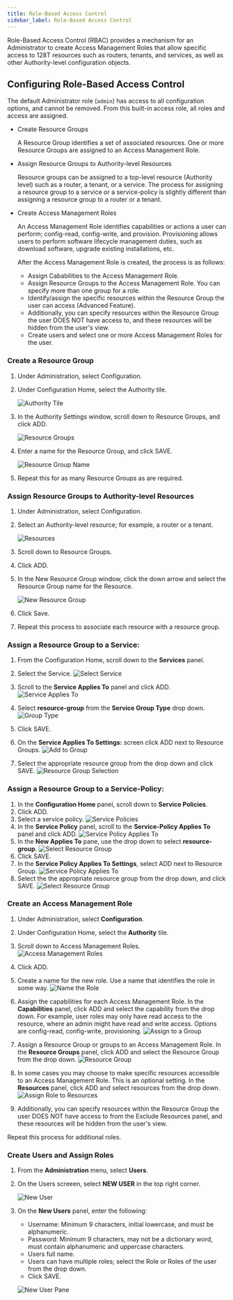 ```yaml
---
title: Role-Based Access Control
sidebar_label: Role-Based Access Control
---
```


Role-Based Access Control (RBAC) provides a mechanism for an Administrator to create Access Management Roles that allow specific access to 128T resources such as routers, tenants, and services, as well as other Authority-level configuration objects. 

## Configuring Role-Based Access Control

The default Administrator role (`admin`) has access to all configuration options, and cannot be removed. From this built-in access role, all roles and access are assigned. 

- Create Resource Groups

	A Resource Group identifies a set of associated resources. One or more Resource Groups are assigned to an Access Management Role.

- Assign Resource Groups to Authority-level Resources

	Resource groups can be assigned to a top-level resource (Authority level) such as a router, a tenant, or a service. The process for assigning a resource group to a service or a service-policy is slightly different than assigning a resource group to a router or a tenant. 

- Create Access Management Roles

	An Access Management Role identifies capabilities or actions a user can perform; config-read, config-write, and provision. Provisioning allows users to perform software lifecycle management duties, such as download software, upgrade existing installations, etc.

	After the Access Management Role is created, the process is as follows:
	- Assign Cababilities to the Access Management Role. 
	- Assign Resource Groups to the Access Management Role. You can specify more than one group for a role.
	- Identify/assign the specific resources within the Resource Group the user can access (Advanced Feature).
	- Additionally, you can specify resources within the Resource Group the user DOES NOT have access to, and these resources will be hidden from the user's view.
	- Create users and select one or more Access Management Roles for the user. 

### Create a Resource Group

1. Under Administration, select Configuration.
2. Under Configuration Home, select the Authority tile.

	![Authority Tile](/img/config_RBAC_NewResGrpstep2.png)

3. In the Authority Settings window, scroll down to Resource Groups, and click ADD.

	![Resource Groups](/img/config_RBAC_NewResGrpstep3.png)

4. Enter a name for the Resource Group, and click SAVE.

	![Resource Group Name](/img/config_RBAC_NewResGrpstep4.png)

5. Repeat this for as many Resource Groups as are required. 

### Assign Resource Groups to Authority-level Resources

1. Under Administration, select Configuration.
2. Select an Authority-level resource; for example, a router or a tenant.

	![Resources](/img/config_RBAC_ARGtoResS2.png)

3. Scroll down to Resource Groups.
4. Click ADD.
5. In the New Resource Group window, click the down arrow and select the Resource Group name for the Resource.

	![New Resource Group](/img/config_RBAC_ARGtoResS5.png)

6. Click Save.
7. Repeat this process to associate each resource with a resource group. 

### Assign a Resource Group to a Service:

1. From the Configuration Home, scroll down to the **Services** panel.
2. Select the Service.
	![Select Service](/img/config_RBAC_ARGSstep2.png)

3. Scroll to the **Service Applies To** panel and click ADD. 
	![Service Applies To](/img/config_RBAC_ARGSstep3.png)

4. Select **resource-group** from the **Service Group Type** drop down.
	![Group Type](/img/config_RBAC_ARGSstep4.png)

5. Click SAVE.
6. On the **Service Applies To Settings:** screen click ADD next to Resource Groups.
	![Add to Group](/img/config_RBAC_ARGSstep6.png)

7. Select the appropriate resource group from the drop down and click SAVE.
	![Resource Group Selection](/img/config_RBAC_ARGSstep7.png)

### Assign a Resource Group to a Service-Policy:

1. In the **Configuration Home** panel, scroll down to **Service Policies**.
2. Click ADD.
3. Select a service policy. 
	![Service Policies](/img/config_RBAC_2ServPol.png)
4. In the **Service Policy** panel, scroll to the **Service-Policy Applies To** panel and click ADD.
	![Service Policy Applies To](/img/config_RBAC_4ServPol.png)
5. In the **New Applies To** pane, use the drop down to select **resource-group**.
	![Select Resource Group](/img/config_RBAC_Step5ServPol.png)
6. Click SAVE.
7. In the **Service Policy Applies To Settings**, select ADD next to Resource Group.
	![Service Policy Applies To](/img/config_RBAC_7ServPol.png)
8. Select the the appropriate resource group from the drop down, and click SAVE. 
	![Select Resource Group](/img/config_RBAC_6ServPol.png)

### Create an Access Management Role

1. Under Administration, select **Configuration**.
2. Under Configuration Home, select the **Authority** tile.
3. Scroll down to Access Management Roles.
	![Access Management Roles](/img/config_RBAC_AMRstep2.2.png)

4. Click ADD.
5. Create a name for the new role. Use a name that identifies the role in some way. 
	![Name the Role](/img/config_RBAC_AMRstep3.png)

6. Assign the capabilities for each Access Management Role. In the **Capabilities** panel, click ADD and select the capability from the drop down. For example, user roles may only have read access to the resource, where an admin might have read and write access. Options are config-read, config-write, provisioning. 
	![Assign to a Group](/img/config_RBAC_AMRstep5.png)

7. Assign a Resource Group or groups to an Access Management Role. In the **Resource Groups** panel, click ADD and select the Resource Group from the drop down. 
	![Resource Group](/img/config_RBAC_ARGSstep7.png)

8. In some cases you may choose to make specific resources accessible to an Access Management Role. This is an optional setting. In the **Resources** panel, click ADD and select resources from the drop down. 
	![Assign Role to Resources](/img/config_RBAC_AMRstep6.png)

9. Additionally, you can specify resources within the Resource Group the user DOES NOT have access to from the Exclude Resources panel, and these resources will be hidden from the user's view.

Repeat this process for additional roles.

### Create Users and Assign Roles

1. From the **Administration** menu, select **Users**.
2. On the Users screeen, select **NEW USER** in the top right corner. 

	![New User](/img/config_RBAC_CUARstep2.png)

3. On the **New Users** panel, enter the following: 
	- Username: Minimum 9 characters, initial lowercase, and must be alphanumeric.
	- Password: Minimum 9 characters, may not be a dictionary word, must contain alphanumeric and uppercase characters.
	- Users full name.
	- Users can have multiple roles; select the Role or Roles of the user from the drop down. 
	- Click SAVE.

	![New User Pane](/img/config_RBAC_CUARstep3.png)


